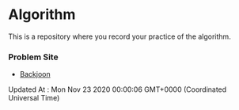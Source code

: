 # Algorithm

This is a repository where you record your practice of the algorithm.

### Problem Site

- [Backjoon](https://www.acmicpc.net/)

Updated At : Mon Nov 23 2020 00:00:06 GMT+0000 (Coordinated Universal Time)
